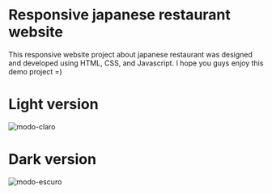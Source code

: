 # Responsive japanese restaurant website
This responsive website project about japanese restaurant was designed and developed using HTML, CSS, and Javascript.
I hope you guys enjoy this demo project =)

# Light version

![modo-claro](https://user-images.githubusercontent.com/82729254/235010063-05ec552a-d93e-496a-b822-246059146337.png)

# Dark version

![modo-escuro](https://user-images.githubusercontent.com/82729254/235010134-6b5a7207-0f71-4e01-a48c-0def0ec4eff8.png)
